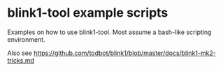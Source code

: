 blink1-tool example scripts
===========================


Examples on how to use blink1-tool.
Most assume a bash-like scripting environment.

Also see https://github.com/todbot/blink1/blob/master/docs/blink1-mk2-tricks.md
